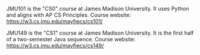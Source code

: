 JMU101 is the "CS0" course at James Madison University.
It uses Python and aligns with AP CS Principles.
Course website: https://w3.cs.jmu.edu/mayfiecs/cs101/

JMU149 is the "CS1" course at James Madison University.
It is the first half of a two-semester Java sequence.
Course website: https://w3.cs.jmu.edu/mayfiecs/cs149/
